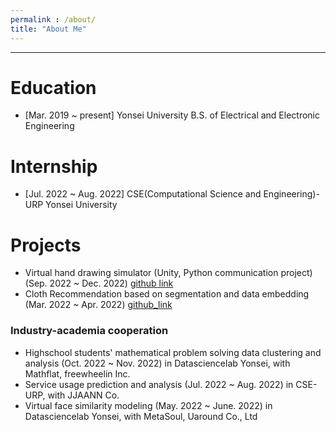 ```yaml
---
permalink : /about/
title: "About Me"
---
```




---

# Education

- [Mar. 2019 ~ present] Yonsei University
B.S. of Electrical and Electronic Engineering 



<!--  주석 --> 	

<!-- Data Science Society  -->



# Internship

- [Jul. 2022 ~ Aug. 2022] CSE(Computational Science and Engineering)-URP Yonsei University





# Projects

- Virtual hand drawing simulator (Unity, Python communication project) (Sep. 2022 ~ Dec. 2022)
  [github link](https://github.com/jiho314/Unity_HandTracking_DeepLearning.git)
- Cloth Recommendation based on segmentation and data embedding (Mar. 2022 ~ Apr. 2022)
  [github_link](https://github.com/jiho314/MaskRCNN-Recommendation.git)



### Industry-academia cooperation

- Highschool students' mathematical problem solving data clustering and analysis (Oct. 2022 ~ Nov. 2022)
  in Datasciencelab Yonsei, with Mathflat, freewheelin Inc.
- Service usage prediction and analysis (Jul. 2022 ~ Aug. 2022)
  in CSE-URP, with JJAANN Co.
- Virtual face similarity modeling (May. 2022 ~ June. 2022)
  in Datasciencelab Yonsei, with MetaSoul, Uaround Co., Ltd


